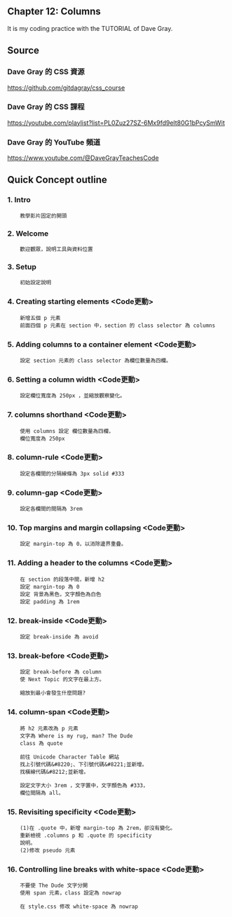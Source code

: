 ## Chapter 12: Columns
It is my coding practice with the TUTORIAL of Dave Gray. 

## Source
### Dave Gray 的 CSS 資源
https://github.com/gitdagray/css_course

### Dave Gray 的 CSS 課程
https://youtube.com/playlist?list=PL0Zuz27SZ-6Mx9fd9elt80G1bPcySmWit

### Dave Gray 的 YouTube 頻道
https://www.youtube.com/@DaveGrayTeachesCode

## Quick Concept outline
###  1. Intro
        教學影片固定的開頭

###  2. Welcome
        歡迎觀眾，說明工具與資料位置

###  3. Setup
        初始設定說明

###  4. Creating starting elements <Code更動>
        新增五個 p 元素
        前面四個 p 元素在 section 中，section 的 class selector 為 columns

###  5. Adding columns to a container element <Code更動>
        設定 section 元素的 class selector 為欄位數量為四欄。


###  6. Setting a column width <Code更動>
        設定欄位寬度為 250px ，並縮放觀察變化。

###  7. columns shorthand <Code更動>
        使用 columns 設定 欄位數量為四欄，
        欄位寬度為 250px

###  8. column-rule <Code更動>
        設定各欄間的分隔線條為 3px solid #333

###  9. column-gap <Code更動>
        設定各欄間的間隔為 3rem

### 10. Top margins and margin collapsing <Code更動>
        設定 margin-top 為 0，以消除邊界重疊。

### 11. Adding a header to the columns <Code更動>
        在 section 的段落中間，新增 h2
        設定 margin-top 為 0
        設定 背景為黑色，文字顏色為白色
        設定 padding 為 1rem

### 12. break-inside <Code更動>
        設定 break-inside 為 avoid

### 13. break-before <Code更動>
        設定 break-before 為 column
        使 Next Topic 的文字在最上方。

        縮放到最小會發生什麼問題?

### 14. column-span <Code更動>
        將 h2 元素改為 p 元素
        文字為 Where is my rug, man? The Dude
        class 為 quote

        前往 Unicode Character Table 網站
        找上引號代碼&#8220;、下引號代碼&#8221;並新增。
        找橫線代碼&#8212;並新增。

        設定文字大小 3rem ，文字置中，文字顏色為 #333，
        欄位間隔為 all。

### 15. Revisiting specificity <Code更動>
        (1)在 .quote 中，新增 margin-top 為 2rem，卻沒有變化。
        重新檢視 .columns p 和 .quote 的 specificity
        說明。
        (2)修改 pseudo 元素

### 16. Controlling line breaks with white-space <Code更動>
        不要使 The Dude 文字分開
        使用 span 元素，class 設定為 nowrap

        在 style.css 修改 white-space 為 nowrap
